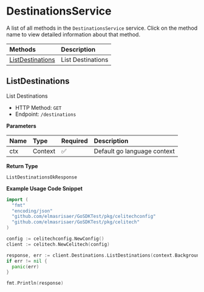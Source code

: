 # DestinationsService

A list of all methods in the `DestinationsService` service. Click on the method name to view detailed information about that method.

| Methods                               | Description       |
| :------------------------------------ | :---------------- |
| [ListDestinations](#listdestinations) | List Destinations |

## ListDestinations

List Destinations

- HTTP Method: `GET`
- Endpoint: `/destinations`

**Parameters**

| Name | Type    | Required | Description                 |
| :--- | :------ | :------- | :-------------------------- |
| ctx  | Context | ✅       | Default go language context |

**Return Type**

`ListDestinationsOkResponse`

**Example Usage Code Snippet**

```go
import (
  "fmt"
  "encoding/json"
  "github.com/elmasrisaer/GoSDKTest/pkg/celitechconfig"
  "github.com/elmasrisaer/GoSDKTest/pkg/celitech"
)

config := celitechconfig.NewConfig()
client := celitech.NewCelitech(config)

response, err := client.Destinations.ListDestinations(context.Background())
if err != nil {
  panic(err)
}

fmt.Println(response)
```
